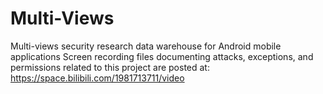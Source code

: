 # Multi-Views
Multi-views security research data warehouse for Android mobile applications
Screen recording files documenting attacks, exceptions, and permissions related to this project are posted at: https://space.bilibili.com/1981713711/video
